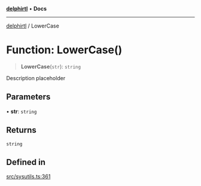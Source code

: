 [**delphirtl**](../README.md) • **Docs**

***

[delphirtl](../globals.md) / LowerCase

# Function: LowerCase()

> **LowerCase**(`str`): `string`

Description placeholder

## Parameters

• **str**: `string`

## Returns

`string`

## Defined in

[src/sysutils.ts:361](https://github.com/chuacw/delphirtl/blob/f0fe3802fcf930859eb4297a0ec19446d57ff540/src/sysutils.ts#L361)
